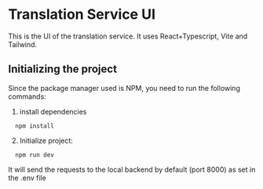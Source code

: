 # Translation Service UI

This is the UI of the translation service. It uses React+Typescript, Vite and Tailwind.

## Initializing the project

Since the package manager used is NPM, you need to run the following commands:

1. install dependencies
```
  npm install
```

2. Initialize project:
```
  npm run dev
```

It will send the requests to the local backend by default (port 8000) as set in the .env file